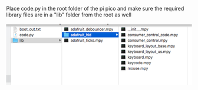 Place code.py in the root folder of the pi pico and make sure the required library files are in a "lib" folder from the root as well
<br><br>![Pi Pico Files](Pi_Pico_Files.png)<br><br>
